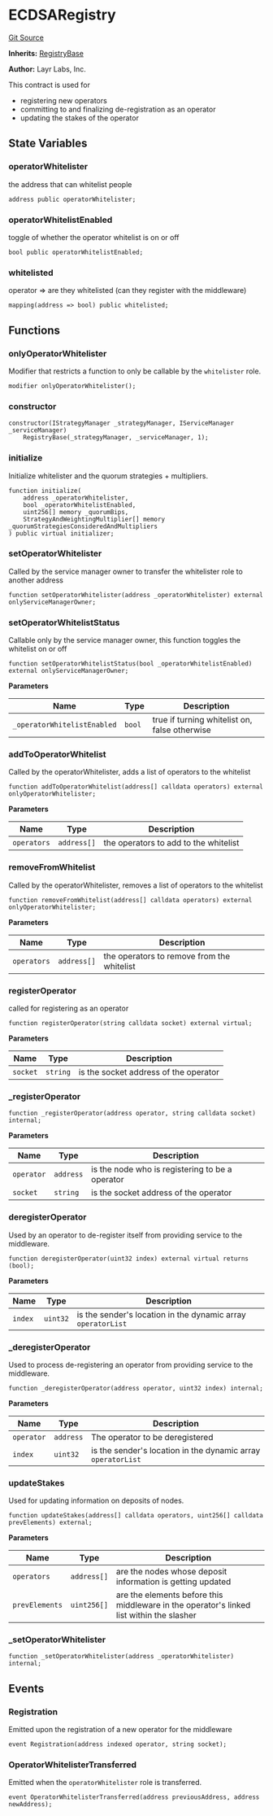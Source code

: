 # ECDSARegistry
[Git Source](https://github.com/Sabnock01/eigenlayer-contracts/blob/fa80db0202cf74fb2bae3ffc6aa6db988074a698/src/contracts/middleware/example/ECDSARegistry.sol)

**Inherits:**
[RegistryBase](/docs/docgen/src/src/contracts/middleware/RegistryBase.sol/abstract.RegistryBase.md)

**Author:**
Layr Labs, Inc.

This contract is used for
- registering new operators
- committing to and finalizing de-registration as an operator
- updating the stakes of the operator


## State Variables
### operatorWhitelister
the address that can whitelist people


```solidity
address public operatorWhitelister;
```


### operatorWhitelistEnabled
toggle of whether the operator whitelist is on or off


```solidity
bool public operatorWhitelistEnabled;
```


### whitelisted
operator => are they whitelisted (can they register with the middleware)


```solidity
mapping(address => bool) public whitelisted;
```


## Functions
### onlyOperatorWhitelister

Modifier that restricts a function to only be callable by the `whitelister` role.


```solidity
modifier onlyOperatorWhitelister();
```

### constructor


```solidity
constructor(IStrategyManager _strategyManager, IServiceManager _serviceManager)
    RegistryBase(_strategyManager, _serviceManager, 1);
```

### initialize

Initialize whitelister and the quorum strategies + multipliers.


```solidity
function initialize(
    address _operatorWhitelister,
    bool _operatorWhitelistEnabled,
    uint256[] memory _quorumBips,
    StrategyAndWeightingMultiplier[] memory _quorumStrategiesConsideredAndMultipliers
) public virtual initializer;
```

### setOperatorWhitelister

Called by the service manager owner to transfer the whitelister role to another address


```solidity
function setOperatorWhitelister(address _operatorWhitelister) external onlyServiceManagerOwner;
```

### setOperatorWhitelistStatus

Callable only by the service manager owner, this function toggles the whitelist on or off


```solidity
function setOperatorWhitelistStatus(bool _operatorWhitelistEnabled) external onlyServiceManagerOwner;
```
**Parameters**

|Name|Type|Description|
|----|----|-----------|
|`_operatorWhitelistEnabled`|`bool`|true if turning whitelist on, false otherwise|


### addToOperatorWhitelist

Called by the operatorWhitelister, adds a list of operators to the whitelist


```solidity
function addToOperatorWhitelist(address[] calldata operators) external onlyOperatorWhitelister;
```
**Parameters**

|Name|Type|Description|
|----|----|-----------|
|`operators`|`address[]`|the operators to add to the whitelist|


### removeFromWhitelist

Called by the operatorWhitelister, removes a list of operators to the whitelist


```solidity
function removeFromWhitelist(address[] calldata operators) external onlyOperatorWhitelister;
```
**Parameters**

|Name|Type|Description|
|----|----|-----------|
|`operators`|`address[]`|the operators to remove from the whitelist|


### registerOperator

called for registering as an operator


```solidity
function registerOperator(string calldata socket) external virtual;
```
**Parameters**

|Name|Type|Description|
|----|----|-----------|
|`socket`|`string`|is the socket address of the operator|


### _registerOperator


```solidity
function _registerOperator(address operator, string calldata socket) internal;
```
**Parameters**

|Name|Type|Description|
|----|----|-----------|
|`operator`|`address`|is the node who is registering to be a operator|
|`socket`|`string`|is the socket address of the operator|


### deregisterOperator

Used by an operator to de-register itself from providing service to the middleware.


```solidity
function deregisterOperator(uint32 index) external virtual returns (bool);
```
**Parameters**

|Name|Type|Description|
|----|----|-----------|
|`index`|`uint32`|is the sender's location in the dynamic array `operatorList`|


### _deregisterOperator

Used to process de-registering an operator from providing service to the middleware.


```solidity
function _deregisterOperator(address operator, uint32 index) internal;
```
**Parameters**

|Name|Type|Description|
|----|----|-----------|
|`operator`|`address`|The operator to be deregistered|
|`index`|`uint32`|is the sender's location in the dynamic array `operatorList`|


### updateStakes

Used for updating information on deposits of nodes.


```solidity
function updateStakes(address[] calldata operators, uint256[] calldata prevElements) external;
```
**Parameters**

|Name|Type|Description|
|----|----|-----------|
|`operators`|`address[]`|are the nodes whose deposit information is getting updated|
|`prevElements`|`uint256[]`|are the elements before this middleware in the operator's linked list within the slasher|


### _setOperatorWhitelister


```solidity
function _setOperatorWhitelister(address _operatorWhitelister) internal;
```

## Events
### Registration
Emitted upon the registration of a new operator for the middleware


```solidity
event Registration(address indexed operator, string socket);
```

### OperatorWhitelisterTransferred
Emitted when the `operatorWhitelister` role is transferred.


```solidity
event OperatorWhitelisterTransferred(address previousAddress, address newAddress);
```

